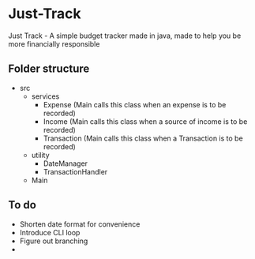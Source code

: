 # Just-Track
Just Track - A simple budget tracker made in java, made to help you be more financially responsible

## Folder structure
- src
    - services
        - Expense (Main calls this class when an expense is to be recorded)
        - Income (Main calls this class when a source of income is to be recorded)
        - Transaction (Main calls this class when a Transaction is to be recorded)
    - utility
        - DateManager
        - TransactionHandler
    - Main

## To do
- Shorten date format for convenience
- Introduce CLI loop
- Figure out branching
- 